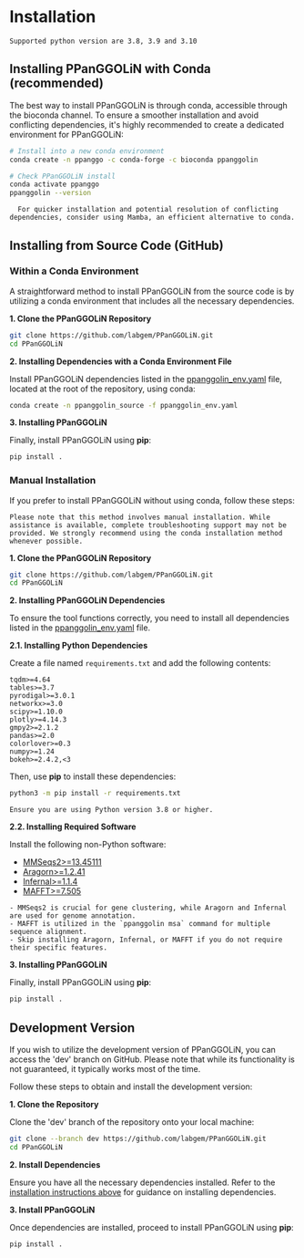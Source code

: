 # Installation

```{warning}
Supported python version are 3.8, 3.9 and 3.10
```

## Installing PPanGGOLiN with Conda (recommended)

The best way to install PPanGGOLiN is through conda, accessible through the bioconda channel.
To ensure a smoother installation and avoid conflicting dependencies, it's highly recommended to create a dedicated environment for PPanGGOLiN:

```bash
# Install into a new conda environment
conda create -n ppanggo -c conda-forge -c bioconda ppanggolin

# Check PPanGGOLiN install
conda activate ppanggo
ppanggolin --version
```

```{tip}
  For quicker installation and potential resolution of conflicting dependencies, consider using Mamba, an efficient alternative to conda.
```


## Installing from Source Code (GitHub)

### Within a Conda Environment

A straightforward method to install PPanGGOLiN from the source code is by utilizing a conda environment that includes all the necessary dependencies.

**1. Clone the PPanGGOLiN Repository**

```bash
git clone https://github.com/labgem/PPanGGOLiN.git
cd PPanGGOLiN
```

**2. Installing Dependencies with a Conda Environment File**

Install PPanGGOLiN dependencies listed in the [ppanggolin_env.yaml](../../ppanggolin_env.yaml) file, located at the root of the repository, using conda:

```bash
conda create -n ppanggolin_source -f ppanggolin_env.yaml
```

**3. Installing PPanGGOLiN**

Finally, install PPanGGOLiN using **pip**:

```bash
pip install .
```

### Manual Installation

If you prefer to install PPanGGOLiN without using conda, follow these steps:

```{warning}
Please note that this method involves manual installation. While assistance is available, complete troubleshooting support may not be provided. We strongly recommend using the conda installation method whenever possible.
```

**1. Clone the PPanGGOLiN Repository**

```bash
git clone https://github.com/labgem/PPanGGOLiN.git
cd PPanGGOLiN
```

**2. Installing PPanGGOLiN Dependencies**

To ensure the tool functions correctly, you need to install all dependencies listed in the [ppanggolin_env.yaml](../../ppanggolin_env.yaml) file.

**2.1. Installing Python Dependencies**

Create a file named `requirements.txt` and add the following contents:

```text
tqdm>=4.64
tables>=3.7
pyrodigal>=3.0.1
networkx>=3.0
scipy>=1.10.0
plotly>=4.14.3
gmpy2>=2.1.2
pandas>=2.0
colorlover>=0.3
numpy>=1.24
bokeh>=2.4.2,<3
```

Then, use **pip** to install these dependencies:

```bash
python3 -m pip install -r requirements.txt
```

```{warning}
Ensure you are using Python version 3.8 or higher.
```

**2.2. Installing Required Software**

Install the following non-Python software:

- [MMSeqs2>=13.45111](https://github.com/soedinglab/MMseqs2/wiki#installation)
- [Aragorn>=1.2.41](http://www.ansikte.se/ARAGORN/Downloads/)
- [Infernal>=1.1.4](http://eddylab.org/infernal/)
- [MAFFT>=7.505](https://mafft.cbrc.jp/alignment/software/)

```{note}
- MMSeqs2 is crucial for gene clustering, while Aragorn and Infernal are used for genome annotation.
- MAFFT is utilized in the `ppanggolin msa` command for multiple sequence alignment.
- Skip installing Aragorn, Infernal, or MAFFT if you do not require their specific features.
```

**3. Installing PPanGGOLiN**

Finally, install PPanGGOLiN using **pip**:

```bash
pip install .
```

## Development Version

If you wish to utilize the development version of PPanGGOLiN, you can access the 'dev' branch on GitHub. Please note that while its functionality is not guaranteed, it typically works most of the time.

Follow these steps to obtain and install the development version:

**1. Clone the Repository**

Clone the 'dev' branch of the repository onto your local machine:

```bash
git clone --branch dev https://github.com/labgem/PPanGGOLiN.git
cd PPanGGOLiN
```

**2. Install Dependencies**

Ensure you have all the necessary dependencies installed. Refer to the [installation instructions above](#installing-from-source-code-github) for guidance on installing dependencies.

**3. Install PPanGGOLiN**

Once dependencies are installed, proceed to install PPanGGOLiN using **pip**:

```bash
pip install .
```
